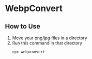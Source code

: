 # WebpConvert

## How to Use
1. Move your png/jpg files in a directory
2. Run this command in that directory
   ```bash
   npx webpconvert
   ```
